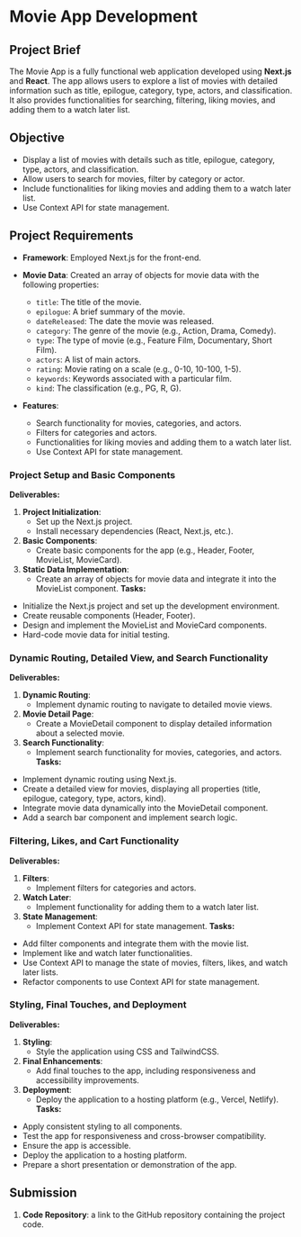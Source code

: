  # Movie App Development
## Project Brief
The Movie App is a fully functional web application developed using **Next.js** and **React**. The app allows users to explore a list of movies with detailed information such as title, epilogue, category, type, actors, and classification. It also provides functionalities for searching, filtering, liking movies, and adding them to a watch later list.

## Objective
- Display a list of movies with details such as title, epilogue, category, type, actors, and classification.
- Allow users to search for movies, filter by category or actor.
- Include functionalities for liking movies and adding them to a watch later list.
- Use Context API for state management.

## Project Requirements
- **Framework**: Employed Next.js for the front-end.
- **Movie Data**: Created an array of objects for movie data with the following properties:
  - `title`: The title of the movie.
  - `epilogue`: A brief summary of the movie.
  - `dateReleased`: The date the movie was released.
  - `category`: The genre of the movie (e.g., Action, Drama, Comedy).
  - `type`: The type of movie (e.g., Feature Film, Documentary, Short Film).
  - `actors`: A list of main actors.
  - `rating`: Movie rating on a scale (e.g., 0-10, 10-100, 1-5).
  - `keywords`: Keywords associated with a particular film.
  - `kind`: The classification (e.g., PG, R, G).

- **Features**:
  - Search functionality for movies, categories, and actors.
  - Filters for categories and actors.
  - Functionalities for liking movies and adding them to a watch later list.
  - Use Context API for state management.

### Project Setup and Basic Components

**Deliverables:**
1. **Project Initialization**:
   - Set up the Next.js project.
   - Install necessary dependencies (React, Next.js, etc.).
2. **Basic Components**:
   - Create basic components for the app (e.g., Header, Footer, MovieList, MovieCard).
3. **Static Data Implementation**:
   - Create an array of objects for movie data and integrate it into the MovieList component.
**Tasks:**
- Initialize the Next.js project and set up the development environment.
- Create reusable components (Header, Footer).
- Design and implement the MovieList and MovieCard components.
- Hard-code movie data for initial testing.

### Dynamic Routing, Detailed View, and Search Functionality
**Deliverables:**
1. **Dynamic Routing**:
   - Implement dynamic routing to navigate to detailed movie views.
2. **Movie Detail Page**:
   - Create a MovieDetail component to display detailed information about a selected movie.
3. **Search Functionality**:
   - Implement search functionality for movies, categories, and actors.
**Tasks:**
- Implement dynamic routing using Next.js.
- Create a detailed view for movies, displaying all properties (title, epilogue, category, type, actors, kind).
- Integrate movie data dynamically into the MovieDetail component.
- Add a search bar component and implement search logic.

### Filtering, Likes, and Cart Functionality

**Deliverables:**
1. **Filters**:
   - Implement filters for categories and actors.
2. **Watch Later**:
   - Implement functionality for adding them to a watch later list.
3. **State Management**:
   - Implement Context API for state management.
**Tasks:**
- Add filter components and integrate them with the movie list.
- Implement like and watch later functionalities.
- Use Context API to manage the state of movies, filters, likes, and watch later lists.
- Refactor components to use Context API for state management.

### Styling, Final Touches, and Deployment

**Deliverables:**
1. **Styling**:
   - Style the application using CSS and TailwindCSS.
2. **Final Enhancements**:
   - Add final touches to the app, including responsiveness and accessibility improvements.
3. **Deployment**:
   - Deploy the application to a hosting platform (e.g., Vercel, Netlify).
**Tasks:**
- Apply consistent styling to all components.
- Test the app for responsiveness and cross-browser compatibility.
- Ensure the app is accessible.
- Deploy the application to a hosting platform.
- Prepare a short presentation or demonstration of the app.


## Submission

1. **Code Repository**: a link to the GitHub repository containing the project code.
 

 
 

 
